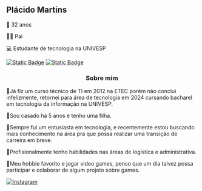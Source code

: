 ## Plácido Martins
<p>
🧔 32 anos
</p>
<p> 
👨‍👧 Pai
</p>
<p>
💻 Estudante de tecnologia na UNIVESP
</p> 

[![Static Badge](https://img.shields.io/badge/LINKEDIN-blue)](www.linkedin.com/in/placido-martins-41a330166)
[![Static Badge](https://img.shields.io/badge/EMAIL-black)](mailto:placidomartins@hotmail.com)

<h3 align=center>Sobre mim</h3> 
<p>
🔹Já fiz um curso técnico de TI em 2012 na ETEC porém não conclui infelizmente, retornei para área de tecnologia em 2024 cursando bacharel em tecnologia da informação na UNIVESP.
</p>
<p>
🔹Sou casado há 5 anos e tenho uma filha.
</p>
<p>
🔹Sempre fui um entusiasta em tecnologia, e recentemente estou buscando mais conhecimento na área pra que possa realizar uma transição de carreira em breve.
</p>
<p>
🔹Profisionalmente tenho habilidades nas áreas de logística e administrativa.
</p>
<p>
🔹Meu hobbie favorito e jogar video games, penso que um dia talvez possa participar e colaborar de algum projeto sobre games.
</p> 

[![Instagram](https://img.shields.io/badge/-Instagram-%23E4405F?style=for-the-badge&logo=instagram&logoColor=white)](https://www.instagram.com/placido_rock/)
